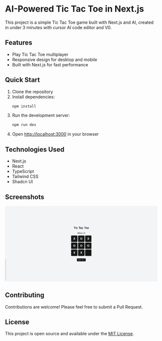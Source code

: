 # AI-Powered Tic Tac Toe in Next.js

This project is a simple Tic Tac Toe game built with Next.js and AI, created in under 3 minutes with cursor AI code editor and V0.

## Features

- Play Tic Tac Toe multiplayer
- Responsive design for desktop and mobile
- Built with Next.js for fast performance

## Quick Start

1. Clone the repository
2. Install dependencies:
   ```bash
   npm install
   ```
3. Run the development server:
   ```bash
   npm run dev
   ```
4. Open [http://localhost:3000](http://localhost:3000) in your browser


## Technologies Used

- Next.js
- React
- TypeScript
- Tailwind CSS
- Shadcn UI

## Screenshots
![Screenshot 1](image.png)

## Contributing

Contributions are welcome! Please feel free to submit a Pull Request.

## License

This project is open source and available under the [MIT License](LICENSE).
